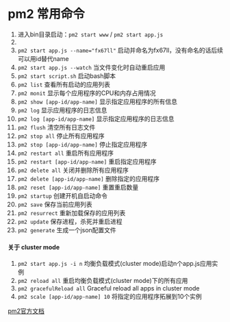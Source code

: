 # pm2 常用命令

1. 进入bin目录启动：`pm2 start www` / `pm2 start app.js`  
2. 
3. `pm2 start app.js --name="fx67ll"` 启动并命名为fx67ll，没有命名的话后续可以用id替代name  
4. `pm2 start app.js --watch` 当文件变化时自动重启应用  
5. `pm2 start script.sh` 启动bash脚本  
6. `pm2 list` 查看所有启动的应用列表  
7. `pm2 monit` 显示每个应用程序的CPU和内存占用情况  
8. `pm2 show [app-id/app-name]` 显示指定应用程序的所有信息  
9. `pm2 log` 显示应用程序的日志信息  
10. `pm2 log [app-id/app-name]` 显示指定应用程序的日志信息  
11. `pm2 flush` 清空所有日志文件  
12. `pm2 stop all` 停止所有应用程序  
13. `pm2 stop [app-id/app-name]` 停止指定应用程序  
14. `pm2 restart all` 重启所有应用程序  
15. `pm2 restart [app-id/app-name]` 重启指定应用程序  
16. `pm2 delete all`  关闭并删除所有应用程序  
17. `pm2 delete [app-id/app-name]` 删除指定的应用程序  
18. `pm2 reset [app-id/app-name]` 重置重启数量  
19. `pm2 startup` 创建开机自启动命令  
20. `pm2 save` 保存当前应用列表  
21. `pm2 resurrect` 重新加载保存的应用列表  
22. `pm2 update` 保存进程，杀死并重启进程  
23. `pm2 generate` 生成一个json配置文件  

#### 关于 cluster mode
1. `pm2 start app.js -i n` 均衡负载模式(cluster mode)启动n个app.js应用实例  
2. `pm2 reload all` 重启均衡负载模式(cluster mode)下的所有应用  
3. `pm2 gracefulReload all` Graceful reload all apps in cluster mode  
4. `pm2 scale [app-id/app-name] 10` 将指定的应用程序拓展到10个实例  

[pm2官方文档](https://pm2.keymetrics.io/docs/usage/quick-start/)  